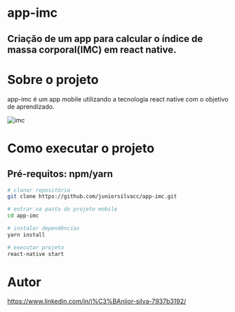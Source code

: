# app-imc
## Criação de um app para calcular o índice de massa corporal(IMC) em react native.

# Sobre o projeto
app-imc é um app mobile utilizando a tecnologia react native com o objetivo de aprendizado.

![imc](https://user-images.githubusercontent.com/43589505/126868600-abbfd293-5095-4652-8446-5e2c70e112f6.png)


# Como executar o projeto

## Pré-requitos: npm/yarn 

```bash
# clonar repositório  
git clone https://github.com/juniorsilvacc/app-imc.git

# entrar na pasta do projeto mobile
cd app-imc

# instalar dependências
yarn install

# executar projeto
react-native start
```

# Autor

https://www.linkedin.com/in/j%C3%BAniior-silva-7937b3192/
